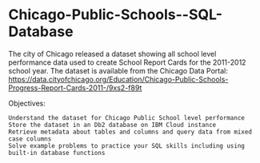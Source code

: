 # Chicago-Public-Schools--SQL-Database
The city of Chicago released a dataset showing all school level performance data used to create School Report Cards for the 2011-2012 school year. The dataset is available from the Chicago Data Portal: https://data.cityofchicago.org/Education/Chicago-Public-Schools-Progress-Report-Cards-2011-/9xs2-f89t

Objectives:


    Understand the dataset for Chicago Public School level performance
    Store the dataset in an Db2 database on IBM Cloud instance
    Retrieve metadata about tables and columns and query data from mixed case columns
    Solve example problems to practice your SQL skills including using built-in database functions
